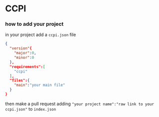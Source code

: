 # CCPI
### how to add your project
in your project add a `ccpi.json` file
```json 
{
  "version"{
    "major":0,
    "minor":0
  },
  "requirements":[
    "ccpi"
  ],
  "files":{
    "main":"your main file"
  }
}
```
then make a pull request adding `"your project name":"raw link to your ccpi.json"` to `index.json`
